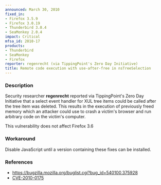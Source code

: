 ```yaml
---
announced: March 30, 2010
fixed_in:
- Firefox 3.5.9
- Firefox 3.0.19
- Thunderbird 3.0.4
- SeaMonkey 2.0.4
impact: Critical
mfsa_id: 2010-17
products:
- Thunderbird
- SeaMonkey
- Firefox
reporter: regenrecht (via TippingPoint's Zero Day Initiative)
title: Remote code execution with use-after-free in nsTreeSelection
---
```


<h3>Description</h3>

<p>Security researcher <strong>regenrecht</strong> reported via
TippingPoint's Zero Day Initiative that a select event handler for XUL
tree items could be called after the tree item was deleted.  This
results in the execution of previously freed memory which an attacker
could use to crash a victim's browser and run arbitrary code on the
victim's computer.</p>

<p class="note">This vulnerability does not affect Firefox 3.6</p>

<h3>Workaround</h3>

<p>Disable JavaScript until a version containing these fixes can be
installed.</p>

<h3>References</h3>

<ul>
  <li><a href="https://bugzilla.mozilla.org/buglist.cgi?bug_id=540100,375928">https://bugzilla.mozilla.org/buglist.cgi?bug_id=540100,375928</a></li>
  <li><a class="ex-ref" href="http://cve.mitre.org/cgi-bin/cvename.cgi?name=CVE-2010-0175">CVE-2010-0175</a></li>
</ul>




